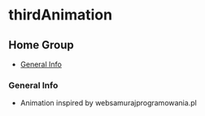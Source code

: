 # thirdAnimation
## Home Group
* [General Info](#general_info)

### General Info
* Animation inspired by websamurajprogramowania.pl
